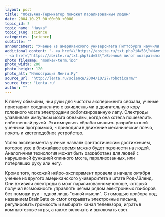 ```yaml
---
layout: post
title: "Обезьяна-Терминатор поможет парализованным людям"
date: 2004-10-27 00:00:00 +0000
topic_id: 2
topic_name: "Наука"
topic_slug: science
categories: [science]
subtitle: ""
announcement: "Ученые из американского университета Питтсбурга научили обезьяну питаться, пользуясь искусственной лапой, которой она управляет с помощью мозга, сообщается на сайте газеты The Guardian."
additional_content: "- <a href=\"https://absite.ru/txt.php?id=58\">Иммунную систему возможно программировать</a>
- <a href=\"https://absite.ru/txt.php?id=53\">Военный пилот возвратился в строй с электронным протезом ноги</a>"
photo_filename: "monkey-term.jpg"
photo_width: 200
photo_height: 120
photo_alt: "Иллюстрация Ленты.Ру"
source_url: "http://lenta.ru/science/2004/10/27/roboticarm/"
source_text: "Lenta.ru"
author: ""
---
```

К плечу обезьяны, чьи руки для чистоты эксперимента связали, ученые приставили соединенную с вживленными в двигательную кору головного мозга электродами роботизированную лапу. Электроды улавливали импульсы мозга обезьяны, когда она хотела пошевелить собственной рукой. Эти импульсы обрабатывались разработанной учеными программой, и приводили в движение механические плечо, локоть и кистеподобное устройство.

Успех эксперимента ученые назвали фантастическим достижением, которое уже в ближайшее время можно будет перенести на людей. Аналогичная технология может быть разработана для людей с нарушенной функцией спинного мозга, парализованных, или потерявших руку или ногу.

Кроме того, похожий нейро-эксперимент провели в начале октября ученые из другого американского университета в штате Род-Айленд. Они вживили электроды в мозг парализованному юноше, который получил возможность управлять целым рядом электронных приборов без помощи рук - одной лишь "силой мысли". С помощью прибора под названием BrainGate он смог открывать электронные письма, регулировать громкость и выбирать канал телевизора, играть в компьютерные игры, а также включать и выключать свет.
